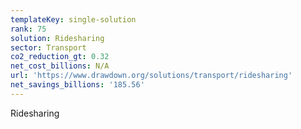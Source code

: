 ```yaml
---
templateKey: single-solution
rank: 75
solution: Ridesharing
sector: Transport
co2_reduction_gt: 0.32
net_cost_billions: N/A
url: 'https://www.drawdown.org/solutions/transport/ridesharing'
net_savings_billions: '185.56'
---
```


Ridesharing